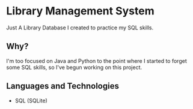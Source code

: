 # Library Management System
Just A Library Database I created to practice my SQL skills.


## Why?
I'm too focused on Java and Python to the point where I started to forget some SQL skills, so I've begun working on this project.

## Languages and Technologies
- SQL (SQLite)
